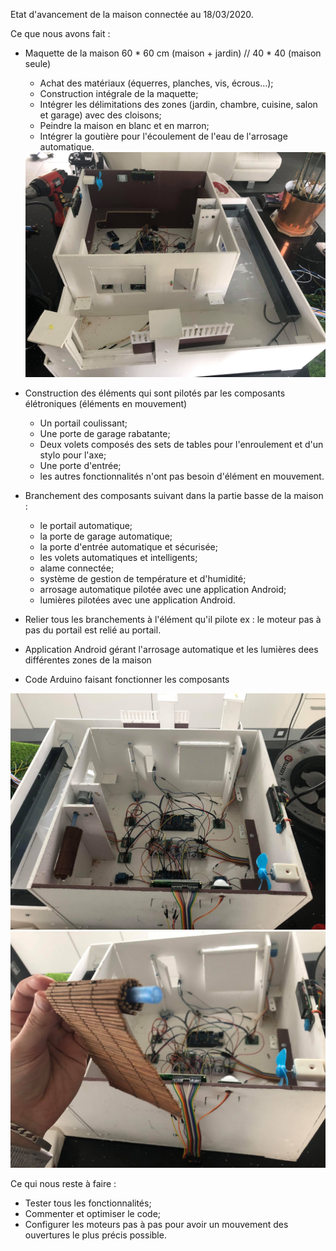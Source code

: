 Etat d'avancement de la maison connectée au 18/03/2020.

Ce que nous avons fait : 

- Maquette de la maison 60 * 60 cm (maison + jardin) // 40 * 40 (maison seule)
  - Achat des matériaux (équerres, planches, vis, écrous...);
  - Construction intégrale de la maquette;
  - Intégrer les délimitations des zones (jardin, chambre, cuisine, salon et garage) avec des cloisons;
  - Peindre la maison en blanc et en marron;
  - Intégrer la goutière pour l'écoulement de l'eau de l'arrosage automatique.
  
  <img src="./img/img1.jpg" alt=""/>

- Construction des éléments qui sont pilotés par les composants élétroniques (éléments en mouvement)
  - Un portail coulissant;
  - Une porte de garage rabatante;
  - Deux volets composés des sets de tables pour l'enroulement et d'un stylo pour l'axe;
  - Une porte d'entrée;
  - les autres fonctionnalités n'ont pas besoin d'élément en mouvement.
  
- Branchement des composants suivant dans la partie basse de la maison :
  - le portail automatique;
  - la porte de garage automatique;
  - la porte d'entrée automatique et sécurisée;
  - les volets automatiques et intelligents;
  - alame connectée;
  - système de gestion de température et d'humidité;
  - arrosage automatique pilotée avec une application Android;
  - lumières pilotées avec une application Android.
  
- Relier tous les branchements à l'élément qu'il pilote
  ex : le moteur pas à pas du portail est relié au portail.
  
- Application Android gérant l'arrosage automatique et les lumières dees différentes zones de la maison

- Code Arduino faisant fonctionner les composants
  
 <img src="./img/img2.jpg" alt=""/>
 <img src="./img/img3.jpg" alt=""/>

  
  Ce qui nous reste à faire : 
  
  - Tester tous les fonctionnalités;
  - Commenter et optimiser le code;
  - Configurer les moteurs pas à pas pour avoir un mouvement des ouvertures le plus précis possible.
  
